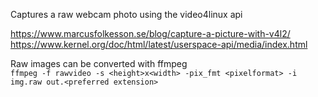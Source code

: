 Captures a raw webcam photo using the video4linux api  

https://www.marcusfolkesson.se/blog/capture-a-picture-with-v4l2/
https://www.kernel.org/doc/html/latest/userspace-api/media/index.html

Raw images can be converted with ffmpeg  
`ffmpeg -f rawvideo -s <height>x<width> -pix_fmt <pixelformat> -i img.raw out.<preferred extension>`
